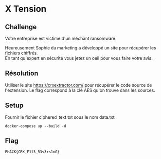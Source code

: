 # X Tension
## Challenge

Votre entreprise est victime d'un méchant ransomware.

Heureusement Sophie du marketing a développé un site pour récupérer les fichiers chiffrés.  
En tant qu'expert en sécurité vous jetez un oeil pour vous faire votre avis.

## Résolution

Utiliser le site https://crxextractor.com/ pour récupérer le code source de l'extension.
Le flag correspond à la clé AES qu'on trouve dans les sources.

## Setup

Fournir le fichier ciphered_text.txt sous le nom data.txt

```
docker-compose up --build -d
```

## Flag

```
PHACK{CRX_F1l3_R3v3rs1nG}
```